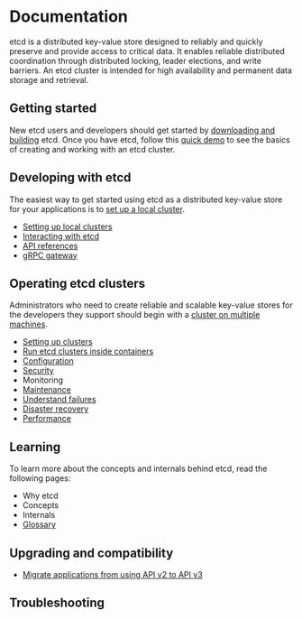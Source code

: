 # Documentation

etcd is a distributed key-value store designed to reliably and quickly preserve and provide access to critical data. It enables reliable distributed coordination through distributed locking, leader elections, and write barriers. An etcd cluster is intended for high availability and permanent data storage and retrieval.

## Getting started

New etcd users and developers should get started by [downloading and building][download_build] etcd. Once you have etcd, follow this [quick demo][demo] to see the basics of creating and working with an etcd cluster.

## Developing with etcd

The easiest way to get started using etcd as a distributed key-value store for your applications is to [set up a local cluster][local_cluster].

 - [Setting up local clusters][local_cluster]
 - [Interacting with etcd][interacting]
 - [API references][api_ref]
 - [gRPC gateway][api_grpc_gateway]

## Operating etcd clusters

Administrators who need to create reliable and scalable key-value stores for the developers they support should begin with a [cluster on multiple machines][clustering].

 - [Setting up clusters][clustering]
 - [Run etcd clusters inside containers][container]
 - [Configuration][conf]
 - [Security][security]
 - Monitoring
 - [Maintenance][maintenance]
 - [Understand failures][failures]
 - [Disaster recovery][recovery]
 - [Performance][performance]

## Learning

To learn more about the concepts and internals behind etcd, read the following pages:

 - Why etcd
 - Concepts
 - Internals
 - [Glossary][glossary]

## Upgrading and compatibility

 - [Migrate applications from using API v2 to API v3][v2_migration]

## Troubleshooting

[api_ref]: dev-guide/api_reference_v3.md
[api_grpc_gateway]: dev-guide/api_grpc_gateway.md
[clustering]: op-guide/clustering.md
[conf]: op-guide/configuration.md
[demo]: demo.md
[download_build]: dl_build.md
[failures]: op-guide/failures.md
[glossary]: learning/glossary.md
[interacting]: dev-guide/interacting_v3.md
[local_cluster]: dev-guide/local_cluster.md
[performance]: op-guide/performance.md
[recovery]: op-guide/recovery.md
[maintenance]: op-guide/maintenance.md
[security]: op-guide/security.md
[v2_migration]: op-guide/v2-migration.md
[container]: op-guide/container.md
